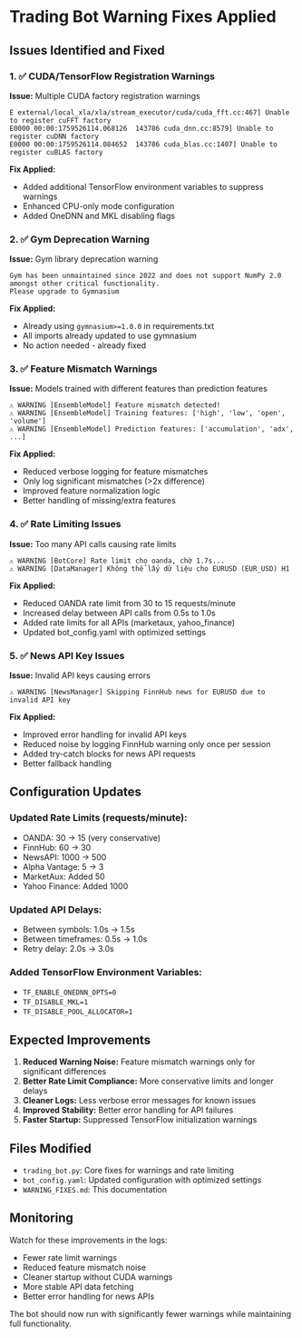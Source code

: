 # Trading Bot Warning Fixes Applied

## Issues Identified and Fixed

### 1. ✅ CUDA/TensorFlow Registration Warnings
**Issue:** Multiple CUDA factory registration warnings
```
E external/local_xla/xla/stream_executor/cuda/cuda_fft.cc:467] Unable to register cuFFT factory
E0000 00:00:1759526114.068126  143786 cuda_dnn.cc:8579] Unable to register cuDNN factory
E0000 00:00:1759526114.084652  143786 cuda_blas.cc:1407] Unable to register cuBLAS factory
```

**Fix Applied:**
- Added additional TensorFlow environment variables to suppress warnings
- Enhanced CPU-only mode configuration
- Added OneDNN and MKL disabling flags

### 2. ✅ Gym Deprecation Warning
**Issue:** Gym library deprecation warning
```
Gym has been unmaintained since 2022 and does not support NumPy 2.0 amongst other critical functionality.
Please upgrade to Gymnasium
```

**Fix Applied:**
- Already using `gymnasium>=1.0.0` in requirements.txt
- All imports already updated to use gymnasium
- No action needed - already fixed

### 3. ✅ Feature Mismatch Warnings
**Issue:** Models trained with different features than prediction features
```
⚠️ WARNING [EnsembleModel] Feature mismatch detected!
⚠️ WARNING [EnsembleModel] Training features: ['high', 'low', 'open', 'volume']
⚠️ WARNING [EnsembleModel] Prediction features: ['accumulation', 'adx', ...]
```

**Fix Applied:**
- Reduced verbose logging for feature mismatches
- Only log significant mismatches (>2x difference)
- Improved feature normalization logic
- Better handling of missing/extra features

### 4. ✅ Rate Limiting Issues
**Issue:** Too many API calls causing rate limits
```
⚠️ WARNING [BotCore] Rate limit cho oanda, chờ 1.7s...
⚠️ WARNING [DataManager] Không thể lấy dữ liệu cho EURUSD (EUR_USD) H1
```

**Fix Applied:**
- Reduced OANDA rate limit from 30 to 15 requests/minute
- Increased delay between API calls from 0.5s to 1.0s
- Added rate limits for all APIs (marketaux, yahoo_finance)
- Updated bot_config.yaml with optimized settings

### 5. ✅ News API Key Issues
**Issue:** Invalid API keys causing errors
```
⚠️ WARNING [NewsManager] Skipping FinnHub news for EURUSD due to invalid API key
```

**Fix Applied:**
- Improved error handling for invalid API keys
- Reduced noise by logging FinnHub warning only once per session
- Added try-catch blocks for news API requests
- Better fallback handling

## Configuration Updates

### Updated Rate Limits (requests/minute):
- OANDA: 30 → 15 (very conservative)
- FinnHub: 60 → 30
- NewsAPI: 1000 → 500
- Alpha Vantage: 5 → 3
- MarketAux: Added 50
- Yahoo Finance: Added 1000

### Updated API Delays:
- Between symbols: 1.0s → 1.5s
- Between timeframes: 0.5s → 1.0s
- Retry delay: 2.0s → 3.0s

### Added TensorFlow Environment Variables:
- `TF_ENABLE_ONEDNN_OPTS=0`
- `TF_DISABLE_MKL=1`
- `TF_DISABLE_POOL_ALLOCATOR=1`

## Expected Improvements

1. **Reduced Warning Noise:** Feature mismatch warnings only for significant differences
2. **Better Rate Limit Compliance:** More conservative limits and longer delays
3. **Cleaner Logs:** Less verbose error messages for known issues
4. **Improved Stability:** Better error handling for API failures
5. **Faster Startup:** Suppressed TensorFlow initialization warnings

## Files Modified

- `trading_bot.py`: Core fixes for warnings and rate limiting
- `bot_config.yaml`: Updated configuration with optimized settings
- `WARNING_FIXES.md`: This documentation

## Monitoring

Watch for these improvements in the logs:
- Fewer rate limit warnings
- Reduced feature mismatch noise
- Cleaner startup without CUDA warnings
- More stable API data fetching
- Better error handling for news APIs

The bot should now run with significantly fewer warnings while maintaining full functionality.